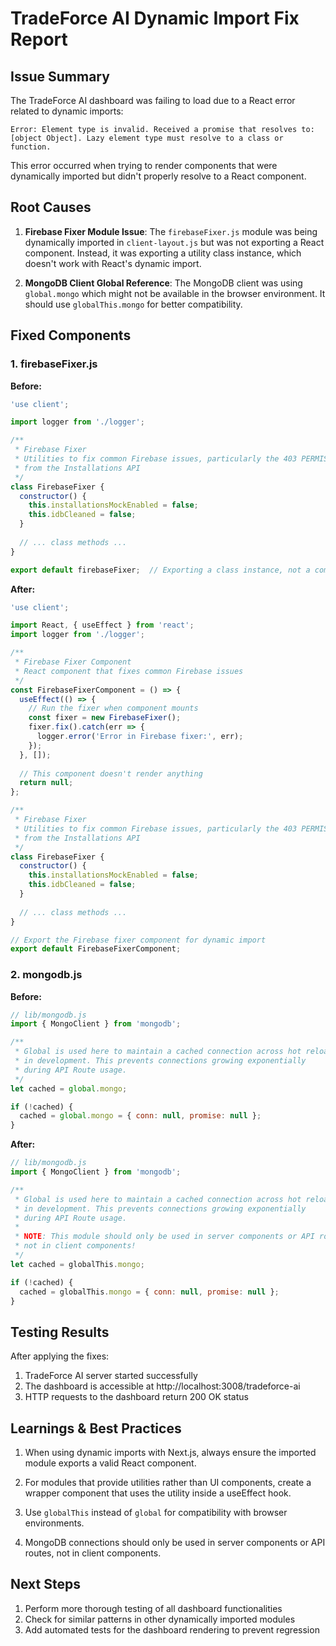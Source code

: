 # TradeForce AI Dynamic Import Fix Report

## Issue Summary

The TradeForce AI dashboard was failing to load due to a React error related to dynamic imports:

```
Error: Element type is invalid. Received a promise that resolves to: [object Object]. Lazy element type must resolve to a class or function.
```

This error occurred when trying to render components that were dynamically imported but didn't properly resolve to a React component.

## Root Causes

1. **Firebase Fixer Module Issue**: The `firebaseFixer.js` module was being dynamically imported in `client-layout.js` but was not exporting a React component. Instead, it was exporting a utility class instance, which doesn't work with React's dynamic import.

2. **MongoDB Client Global Reference**: The MongoDB client was using `global.mongo` which might not be available in the browser environment. It should use `globalThis.mongo` for better compatibility.

## Fixed Components

### 1. firebaseFixer.js

**Before:**
```javascript
'use client';

import logger from './logger';

/**
 * Firebase Fixer
 * Utilities to fix common Firebase issues, particularly the 403 PERMISSION_DENIED error
 * from the Installations API
 */
class FirebaseFixer {
  constructor() {
    this.installationsMockEnabled = false;
    this.idbCleaned = false;
  }
  
  // ... class methods ...
}

export default firebaseFixer;  // Exporting a class instance, not a component
```

**After:**
```javascript
'use client';

import React, { useEffect } from 'react';
import logger from './logger';

/**
 * Firebase Fixer Component
 * React component that fixes common Firebase issues
 */
const FirebaseFixerComponent = () => {
  useEffect(() => {
    // Run the fixer when component mounts
    const fixer = new FirebaseFixer();
    fixer.fix().catch(err => {
      logger.error('Error in Firebase fixer:', err);
    });
  }, []);
  
  // This component doesn't render anything
  return null;
};

/**
 * Firebase Fixer
 * Utilities to fix common Firebase issues, particularly the 403 PERMISSION_DENIED error
 * from the Installations API
 */
class FirebaseFixer {
  constructor() {
    this.installationsMockEnabled = false;
    this.idbCleaned = false;
  }
  
  // ... class methods ...
}

// Export the Firebase fixer component for dynamic import
export default FirebaseFixerComponent;
```

### 2. mongodb.js

**Before:**
```javascript
// lib/mongodb.js
import { MongoClient } from 'mongodb';

/**
 * Global is used here to maintain a cached connection across hot reloads
 * in development. This prevents connections growing exponentially
 * during API Route usage.
 */
let cached = global.mongo;

if (!cached) {
  cached = global.mongo = { conn: null, promise: null };
}
```

**After:**
```javascript
// lib/mongodb.js
import { MongoClient } from 'mongodb';

/**
 * Global is used here to maintain a cached connection across hot reloads
 * in development. This prevents connections growing exponentially
 * during API Route usage.
 * 
 * NOTE: This module should only be used in server components or API routes,
 * not in client components!
 */
let cached = globalThis.mongo;

if (!cached) {
  cached = globalThis.mongo = { conn: null, promise: null };
}
```

## Testing Results

After applying the fixes:

1. TradeForce AI server started successfully
2. The dashboard is accessible at http://localhost:3008/tradeforce-ai
3. HTTP requests to the dashboard return 200 OK status

## Learnings & Best Practices

1. When using dynamic imports with Next.js, always ensure the imported module exports a valid React component.

2. For modules that provide utilities rather than UI components, create a wrapper component that uses the utility inside a useEffect hook.

3. Use `globalThis` instead of `global` for compatibility with browser environments.

4. MongoDB connections should only be used in server components or API routes, not in client components.

## Next Steps

1. Perform more thorough testing of all dashboard functionalities
2. Check for similar patterns in other dynamically imported modules
3. Add automated tests for the dashboard rendering to prevent regression
